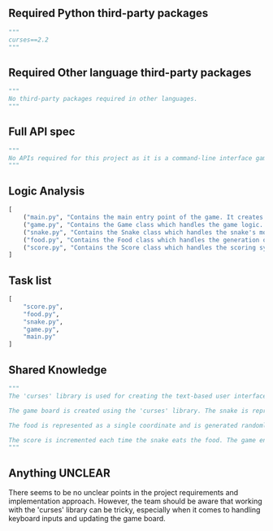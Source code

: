 ## Required Python third-party packages
```python
"""
curses==2.2
"""
```

## Required Other language third-party packages
```python
"""
No third-party packages required in other languages.
"""
```

## Full API spec
```python
"""
No APIs required for this project as it is a command-line interface game.
"""
```

## Logic Analysis
```python
[
    ("main.py", "Contains the main entry point of the game. It creates an instance of the Game class and starts the game."),
    ("game.py", "Contains the Game class which handles the game logic. It creates instances of the Snake, Food, and Score classes. It also contains the game loop which continuously updates the game state."),
    ("snake.py", "Contains the Snake class which handles the snake's movement and collision detection."),
    ("food.py", "Contains the Food class which handles the generation of food on the game board."),
    ("score.py", "Contains the Score class which handles the scoring system.")
]
```

## Task list
```python
[
    "score.py",
    "food.py",
    "snake.py",
    "game.py",
    "main.py"
]
```

## Shared Knowledge
```python
"""
The 'curses' library is used for creating the text-based user interface and handling keyboard inputs. It is a third-party library in Python and needs to be installed separately.

The game board is created using the 'curses' library. The snake is represented as a list of coordinates, and its movement is implemented by adding a new coordinate to the front of the list and removing the last one.

The food is represented as a single coordinate and is generated randomly on the game board.

The score is incremented each time the snake eats the food. The game ends when the snake collides with the game board boundary or with itself.
"""
```

## Anything UNCLEAR
There seems to be no unclear points in the project requirements and implementation approach. However, the team should be aware that working with the 'curses' library can be tricky, especially when it comes to handling keyboard inputs and updating the game board.